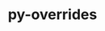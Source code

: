 ---
title: "py-overrides"
layout: cache
categories: [package, develop-2024-06-09]
meta: {"versions": ["7.3.1"], "compilers": ["gcc@=11.1.0", "gcc@=11.4.0", "gcc@=9.4.0", "oneapi@=2024.0.0"], "oss": ["ubuntu20.04", "ubuntu22.04"], "platforms": ["linux"], "targets": ["neoverse_v1", "neoverse_v2", "ppc64le", "x86_64_v3"], "stacks": ["data-vis-sdk", "e4s", "e4s-neoverse-v2", "e4s-neoverse_v1", "e4s-oneapi", "e4s-power", "root"], "num_specs": 6, "num_specs_by_stack": {"e4s-power": 1, "root": 6, "e4s": 1, "e4s-neoverse_v1": 1, "data-vis-sdk": 1, "e4s-neoverse-v2": 1, "e4s-oneapi": 1}}
spec_details: [{"hash": "afwlb7iozk4sr72utmh7s26wjf4jplr2", "compiler": "gcc@=9.4.0", "versions": ["7.3.1"], "os": "ubuntu20.04", "platform": "linux", "target": "ppc64le", "variants": ["build_system=python_pip"], "stacks": ["e4s-power", "root"], "size": "-", "tarball": "https://binaries.spack.io/develop-2024-06-09/build_cache/linux-ubuntu20.04-ppc64le/gcc-9.4.0/py-overrides-7.3.1/linux-ubuntu20.04-ppc64le-gcc-9.4.0-py-overrides-7.3.1-afwlb7iozk4sr72utmh7s26wjf4jplr2.spack"}, {"hash": "fafsvvugze7rzd23xricbfpd3t65d27m", "compiler": "gcc@=11.4.0", "versions": ["7.3.1"], "os": "ubuntu22.04", "platform": "linux", "target": "x86_64_v3", "variants": ["build_system=python_pip"], "stacks": ["root", "e4s"], "size": "-", "tarball": "https://binaries.spack.io/develop-2024-06-09/build_cache/linux-ubuntu22.04-x86_64_v3/gcc-11.4.0/py-overrides-7.3.1/linux-ubuntu22.04-x86_64_v3-gcc-11.4.0-py-overrides-7.3.1-fafsvvugze7rzd23xricbfpd3t65d27m.spack"}, {"hash": "3dqus2dzrb5lvojb664oayoh4v2hhrd4", "compiler": "gcc@=11.4.0", "versions": ["7.3.1"], "os": "ubuntu22.04", "platform": "linux", "target": "neoverse_v1", "variants": ["build_system=python_pip"], "stacks": ["root", "e4s-neoverse_v1"], "size": "-", "tarball": "https://binaries.spack.io/develop-2024-06-09/build_cache/linux-ubuntu22.04-neoverse_v1/gcc-11.4.0/py-overrides-7.3.1/linux-ubuntu22.04-neoverse_v1-gcc-11.4.0-py-overrides-7.3.1-3dqus2dzrb5lvojb664oayoh4v2hhrd4.spack"}, {"hash": "7q6bvpyvozniwavhd27c5dsuuw7mbnbg", "compiler": "gcc@=11.1.0", "versions": ["7.3.1"], "os": "ubuntu20.04", "platform": "linux", "target": "x86_64_v3", "variants": ["build_system=python_pip"], "stacks": ["root", "data-vis-sdk"], "size": "-", "tarball": "https://binaries.spack.io/develop-2024-06-09/build_cache/linux-ubuntu20.04-x86_64_v3/gcc-11.1.0/py-overrides-7.3.1/linux-ubuntu20.04-x86_64_v3-gcc-11.1.0-py-overrides-7.3.1-7q6bvpyvozniwavhd27c5dsuuw7mbnbg.spack"}, {"hash": "qock7dcu2dweoonbx5mrxdn3oq4utrp7", "compiler": "gcc@=11.4.0", "versions": ["7.3.1"], "os": "ubuntu22.04", "platform": "linux", "target": "neoverse_v2", "variants": ["build_system=python_pip"], "stacks": ["root", "e4s-neoverse-v2"], "size": "-", "tarball": "https://binaries.spack.io/develop-2024-06-09/build_cache/linux-ubuntu22.04-neoverse_v2/gcc-11.4.0/py-overrides-7.3.1/linux-ubuntu22.04-neoverse_v2-gcc-11.4.0-py-overrides-7.3.1-qock7dcu2dweoonbx5mrxdn3oq4utrp7.spack"}, {"hash": "nep4zfyjeeoofn3dnmnlddhdycemvebd", "compiler": "oneapi@=2024.0.0", "versions": ["7.3.1"], "os": "ubuntu22.04", "platform": "linux", "target": "x86_64_v3", "variants": ["build_system=python_pip"], "stacks": ["root", "e4s-oneapi"], "size": "-", "tarball": "https://binaries.spack.io/develop-2024-06-09/build_cache/linux-ubuntu22.04-x86_64_v3/oneapi-2024.0.0/py-overrides-7.3.1/linux-ubuntu22.04-x86_64_v3-oneapi-2024.0.0-py-overrides-7.3.1-nep4zfyjeeoofn3dnmnlddhdycemvebd.spack"}]
---